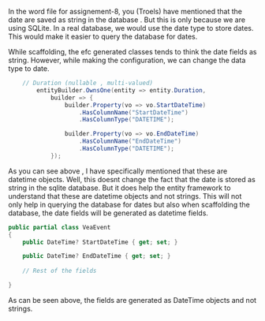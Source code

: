﻿In the word file for assignement-8, you (Troels) have mentioned that the date are saved as string in the database
. But this is only because we are using SQLite. In a real database, we would use the date type to store dates. This would make it easier to query the database for dates. 

While scaffolding, the efc generated classes tends to think the date fields as string.
However, while making the configuration, we can change the data type to date.

```csharp
    // Duration (nullable , multi-valued)
        entityBuilder.OwnsOne(entity => entity.Duration,
            builder => {
                builder.Property(vo => vo.StartDateTime)
                    .HasColumnName("StartDateTime")
                    .HasColumnType("DATETIME");

                builder.Property(vo => vo.EndDateTime)
                    .HasColumnName("EndDateTime")
                    .HasColumnType("DATETIME");
            });

 ```

As you can see above , I have specifically mentioned that these are datetime objects.
Well, this doesnt change the fact that the date is stored as string in the sqlite database.
But it does help the entity framework to understand that these are datetime objects and not strings. 
This will not only  help in querying the database for dates but also when scaffolding the database, the date fields will be generated as datetime fields.


```csharp
public partial class VeaEvent
{
    public DateTime? StartDateTime { get; set; }

    public DateTime? EndDateTime { get; set; }
    
    // Rest of the fields

}
```

As can be seen above, the fields are generated as DateTime objects and not strings.
